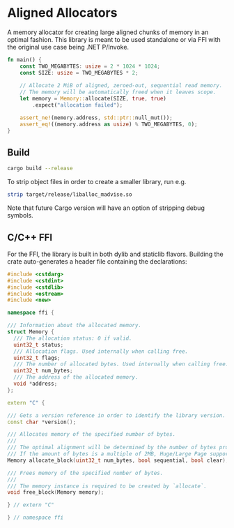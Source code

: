 # Aligned Allocators

A memory allocator for creating large aligned chunks of memory in an optimal fashion. This library is meant 
to be used standalone or via FFI with the original use case being .NET P/Invoke.

```rust
fn main() {
    const TWO_MEGABYTES: usize = 2 * 1024 * 1024;
    const SIZE: usize = TWO_MEGABYTES * 2;
    
    // Allocate 2 MiB of aligned, zeroed-out, sequential read memory.
    // The memory will be automatically freed when it leaves scope.
    let memory = Memory::allocate(SIZE, true, true)
        .expect("allocation failed");

    assert_ne!(memory.address, std::ptr::null_mut());
    assert_eq!((memory.address as usize) % TWO_MEGABYTES, 0);
}
```

## Build

```bash
cargo build --release
```

To strip object files in order to create a smaller library, run e.g.

```bash
strip target/release/liballoc_madvise.so
```

Note that future Cargo version will have an option of stripping debug symbols.

## C/C++ FFI

For the FFI, the library is built in both dylib and staticlib flavors.
Building the crate auto-generates a header file containing the declarations:

```cpp
#include <cstdarg>
#include <cstdint>
#include <cstdlib>
#include <ostream>
#include <new>

namespace ffi {

/// Information about the allocated memory.
struct Memory {
  /// The allocation status: 0 if valid.
  uint32_t status;
  /// Allocation flags. Used internally when calling free.
  uint32_t flags;
  /// The number of allocated bytes. Used internally when calling free.
  uint32_t num_bytes;
  /// The address of the allocated memory.
  void *address;
};

extern "C" {

/// Gets a version reference in order to identify the library version.
const char *version();

/// Allocates memory of the specified number of bytes.
///
/// The optimal alignment will be determined by the number of bytes provided.
/// If the amount of bytes is a multiple of 2MB, Huge/Large Page support is enabled.
Memory allocate_block(uint32_t num_bytes, bool sequential, bool clear);

/// Frees memory of the specified number of bytes.
///
/// The memory instance is required to be created by `allocate`.
void free_block(Memory memory);

} // extern "C"

} // namespace ffi
```
